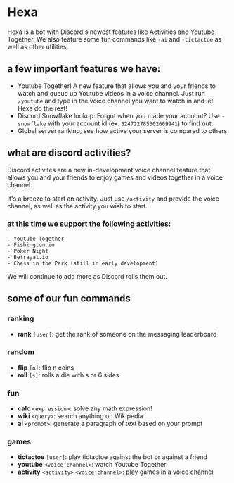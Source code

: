 # Hexa
Hexa is a bot with Discord's newest features like Activities and Youtube Together. We also feature some fun commands like `-ai` and `-tictactoe` as well as other utilities.

## a few important features we have:
- Youtube Together! A new feature that allows you and your friends to watch and queue up Youtube videos in a voice channel. Just run `/youtube` and type in the voice channel you want to watch in and let Hexa do the rest!
- Discord Snowflake lookup: Forgot when you made your account? Use `-snowflake` with your account id (ex. `524722785302609941`) to find out.
- Global server ranking, see how active your server is compared to others

## what are discord activities?
Discord activites are a new in-development voice channel feature that allows you and your friends to enjoy games and videos together in a voice channel. 

It's a breeze to start an activity. Just use `/activity` and provide the voice channel, as well as the activity you wish to start.

### at this time we support the following activities:
~~~
- Youtube Together
- Fishington.io
- Poker Night
- Betrayal.io
- Chess in the Park (still in early development)
~~~

We will continue to add more as Discord rolls them out.

## some of our fun commands
### ranking
- **rank** `[user]`: get the rank of someone on the messaging leaderboard
### random

- **flip** `[n]`: flip n coins
- **roll** `[s]`: rolls a die with s or 6 sides
### fun

- **calc** `<expression>`: solve any math expression!
- **wiki** `<query>`: search anything on Wikipedia
- **ai** `<prompt>`: generate a paragraph of text based on your prompt
### games

- **tictactoe** `[user]`: play tictactoe against the bot or against a friend
- **youtube**  `<voice channel>`: watch Youtube Together
- **activity** `<activity>` `<voice channel>`: play games in a voice channel